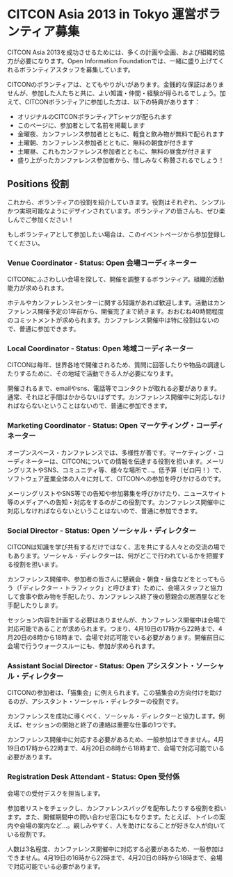 # CITCON Asia 2013 in Tokyo 運営ボランティア募集

CITCON Asia 2013を成功させるためには、多くの計画や企画、および組織的協力が必要になります。Open Information Foundationでは、一緒に盛り上げてくれるボランティアスタッフを募集しています。

CITCONのボランティアは、とてもやりがいがあります。金銭的な保証はありませんが、参加した人たちと共に、よい知識・仲間・経験が得られるでしょう。加えて、CITCONボランティアに参加した方は、以下の特典があります：

* オリジナルのCITCONボランティアTシャツが配られます
* このページに、参加者として名前を掲載します
* 金曜夜、カンファレンス参加者とともに、軽食と飲み物が無料で配られます
* 土曜朝、カンファレンス参加者とともに、無料の朝食が付きます
* 土曜昼、これもカンファレンス参加者とともに、無料の昼食が付きます
* 盛り上がったカンファレンス参加者から、惜しみなく称賛されるでしょう！

## Positions 役割

これから、ボランティアの役割を紹介していきます。役割はそれぞれ、シンプルかつ実現可能なようにデザインされています。ボランティアの皆さんも、ぜひ楽しんでご参加ください！

もしボランティアとして参加したい場合は、このイベントページから参加登録してください。

### Venue Coordinator - Status: Open 会場コーディネーター

CITCONにふさわしい会場を探して、開催を調整するボランティア。組織的活動能力が求められます。

ホテルやカンファレンスセンターに関する知識があれば歓迎します。活動はカンファレンス開催予定の1年前から、開催完了まで続きます。おおむね40時間程度のコミットメントが求められます。カンファレンス開催中は特に役割はないので、普通に参加できます。

### Local Coordinator - Status: Open 地域コーディネーター

CITCONは毎年、世界各地で開催されるため、質問に回答したりや物品の調達したりするために、その地域で活動できる人が必要になります。

開催されるまで、emailやsns、電話等でコンタクトが取れる必要があります。通常、それほど手間はかからないはずです。カンファレンス開催中に対応しなければならないということはないので、普通に参加できます。

### Marketing Coordinator - Status: Open マーケティング・コーディネーター

オープンスペース・カンファレンスでは、多様性が善です。マーケティング・コーディネーターは、CITCONについての情報を伝達する役割を担います。メーリングリストやSNS、コミュニティ等、様々な場所で…。低予算（ゼロ円！）で、ソフトウェア産業全体の人々に対して、CITCONへの参加を呼びかけるのです。

メーリングリストやSNS等での告知や参加募集を呼びかけたり、ニュースサイト等のメディアへの告知・対応をするのがこの役割です。カンファレンス開催中に対応しなければならないということはないので、普通に参加できます。

### Social Director - Status: Open ソーシャル・ディレクター

CITCONは知識を学び共有するだけではなく、志を共にする人々との交流の場でもあります。ソーシャル・ディレクターは、何がどこで行われているかを把握する役割を担います。

カンファレンス開催中、参加者の皆さんに懇親会・朝食・昼食などをとってもらう（「ディレクター・トラフィック」と呼びます）ために、会場スタッフと協力して食事や飲み物を手配したり、カンファレンス終了後の懇親会の居酒屋などを手配したりします。

セッション内容を計画する必要はありませんが、カンファレンス開催中は会場で対応可能であることが求められます。つまり、4月19日の17時から22時まで、4月20日の8時から18時まで、会場で対応可能でいる必要があります。開催前日に会場で行うウォークスルーにも、参加が求められます。

### Assistant Social Director - Status: Open アシスタント・ソーシャル・ディレクター

CITCONの参加者は、「猫集会」に例えられます。この猫集会の方向付けを助けるのが、アシスタント・ソーシャル・ディレクターの役割です。

カンファレンスを成功に導くべく、ソーシャル・ディレクターと協力します。例えば、セッションの開始と終了の連絡は重要な仕事の1つです。

カンファレンス開催中に対応する必要があるため、一般参加はできません。4月19日の17時から22時まで、4月20日の8時から18時まで、会場で対応可能でいる必要があります。

### Registration Desk Attendant - Status: Open 受付係

会場での受付デスクを担当します。

参加者リストをチェックし、カンファレンスバッグを配布したりする役割を担います。また、開催期間中の問い合わせ窓口にもなります。たとえば、トイレの案内や会場の案内など…。親しみやすく、人を助けになることが好きな人が向いている役割です。

人数は3名程度、カンファレンス開催中に対応する必要があるため、一般参加はできません。4月19日の16時から22時まで、4月20日の8時から18時まで、会場で対応可能でいる必要があります。
